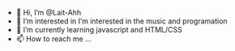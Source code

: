 - 👋 Hi, I’m @Lait-Ahh
- 👀 I’m interested in I’m interested in the music and programation
- 🌱 I’m currently learning javascript and HTML/CSS
- 📫 How to reach me ...

<!---
Lait-Ahh/Lait-Ahh is a ✨ special ✨ repository because its `README.md` (this file) appears on your GitHub profile.
You can click the Preview link to take a look at your changes.
--->
